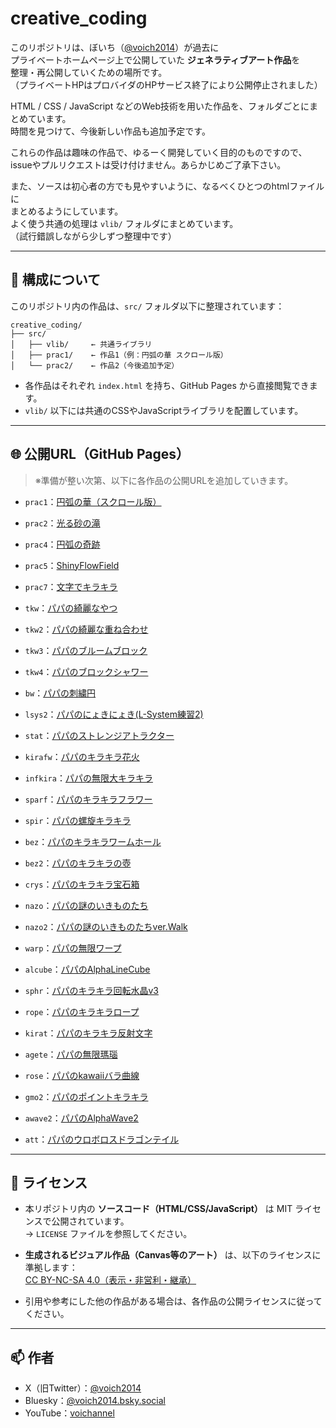 # creative_coding

このリポジトリは、ぼいち（[@voich2014](https://twitter.com/voich2014)）が過去に  
プライベートホームページ上で公開していた  **ジェネラティブアート作品**を  
整理・再公開していくための場所です。  
（プライベートHPはプロバイダのHPサービス終了により公開停止されました）  

HTML / CSS / JavaScript などのWeb技術を用いた作品を、フォルダごとにまとめています。  
時間を見つけて、今後新しい作品も追加予定です。  

これらの作品は趣味の作品で、ゆるーく開発していく目的のものですので、  
issueやプルリクエストは受け付けません。あらかじめご了承下さい。  

また、ソースは初心者の方でも見やすいように、なるべくひとつのhtmlファイルに  
まとめるようにしています。  
よく使う共通の処理は `vlib/` フォルダにまとめています。  
（試行錯誤しながら少しずつ整理中です）  

---

## 📁 構成について

このリポジトリ内の作品は、`src/` フォルダ以下に整理されています：

```
creative_coding/
├── src/
│   ├── vlib/     ← 共通ライブラリ
│   ├── prac1/    ← 作品1（例：円弧の華 スクロール版）
│   └── prac2/    ← 作品2（今後追加予定）
```

- 各作品はそれぞれ `index.html` を持ち、GitHub Pages から直接閲覧できます。
- `vlib/` 以下には共通のCSSやJavaScriptライブラリを配置しています。

---

## 🌐 公開URL（GitHub Pages）

> ※準備が整い次第、以下に各作品の公開URLを追加していきます。

- `prac1`：[円弧の華（スクロール版）](https://voich2014.github.io/creative_coding/src/prac1/index2.html)
- `prac2`：[光る砂の滝](https://voich2014.github.io/creative_coding/src/prac2/index1.html)
- `prac4`：[円弧の奇跡](https://voich2014.github.io/creative_coding/src/prac4/index1.html)
- `prac5`：[ShinyFlowField](https://voich2014.github.io/creative_coding/src/prac5/index2.html)
- `prac7`：[文字でキラキラ](https://voich2014.github.io/creative_coding/src/prac7/index1.html)

- `tkw`：[パパの綺麗なやつ](https://voich2014.github.io/creative_coding/src/tkw/index2.html)
- `tkw2`：[パパの綺麗な重ね合わせ](https://voich2014.github.io/creative_coding/src/tkw2/index1.html)
- `tkw3`：[パパのブルームブロック](https://voich2014.github.io/creative_coding/src/tkw3/index1.html)
- `tkw4`：[パパのブロックシャワー](https://voich2014.github.io/creative_coding/src/tkw4/index2.html)

- `bw`：[パパの刺繍円](https://voich2014.github.io/creative_coding/src/bw/index1.html)
- `lsys2`：[パパのにょきにょき(L-System練習2)](https://voich2014.github.io/creative_coding/src/lsys2/index1.html)
- `stat`：[パパのストレンジアトラクター](https://voich2014.github.io/creative_coding/src/stat/index1.html)
- `kirafw`：[パパのキラキラ花火](https://voich2014.github.io/creative_coding/src/kirafw/index2.html)
- `infkira`：[パパの無限大キラキラ](https://voich2014.github.io/creative_coding/src/infkira/index1.html)
- `sparf`：[パパのキラキラフラワー](https://voich2014.github.io/creative_coding/src/sparf/index1.html)
- `spir`：[パパの螺旋キラキラ](https://voich2014.github.io/creative_coding/src/spir/index1.html)
- `bez`：[パパのキラキラワームホール](https://voich2014.github.io/creative_coding/src/bez/index1.html)
- `bez2`：[パパのキラキラの壺](https://voich2014.github.io/creative_coding/src/bez2/index1.html)
- `crys`：[パパのキラキラ宝石箱](https://voich2014.github.io/creative_coding/src/crys/index2.html)
- `nazo`：[パパの謎のいきものたち](https://voich2014.github.io/creative_coding/src/nazo/index1.html)
- `nazo2`：[パパの謎のいきものたちver.Walk](https://voich2014.github.io/creative_coding/src/nazo2/index1.html)
- `warp`：[パパの無限ワープ](https://voich2014.github.io/creative_coding/src/warp/index1.html)
- `alcube`：[パパのAlphaLineCube](https://voich2014.github.io/creative_coding/src/alcube/index1.html)
- `sphr`：[パパのキラキラ回転水晶v3](https://voich2014.github.io/creative_coding/src/sphr/index_cr3.html)
- `rope`：[パパのキラキラロープ](https://voich2014.github.io/creative_coding/src/rope/index1.html)
- `kirat`：[パパのキラキラ反射文字](https://voich2014.github.io/creative_coding/src/kirat/index1.html)
- `agete`：[パパの無限瑪瑙](https://voich2014.github.io/creative_coding/src/agate/index1.html)
- `rose`：[パパのkawaiiバラ曲線](https://voich2014.github.io/creative_coding/src/rose/index4.html)
- `gmo2`：[パパのポイントキラキラ](https://voich2014.github.io/creative_coding/src/gmo2/index1.html)
- `awave2`：[パパのAlphaWave2](https://voich2014.github.io/creative_coding/src/awave2/index6.html)
- `att`：[パパのウロボロスドラゴンテイル](https://voich2014.github.io/creative_coding/src/att/index2.html)


---

## 📄 ライセンス

- 本リポジトリ内の **ソースコード（HTML/CSS/JavaScript）** は MIT ライセンスで公開されています。  
  → `LICENSE` ファイルを参照してください。

- **生成されるビジュアル作品（Canvas等のアート）** は、以下のライセンスに準拠します：  
  [CC BY-NC-SA 4.0（表示・非営利・継承）](https://creativecommons.org/licenses/by-nc-sa/4.0/)

- 引用や参考にした他の作品がある場合は、各作品の公開ライセンスに従ってください。

---

## 📫 作者

- X（旧Twitter）：[@voich2014](https://twitter.com/voich2014)  
- Bluesky：[@voich2014.bsky.social](https://bsky.app/profile/voich2014.bsky.social)  
- YouTube：[voichannel](https://www.youtube.com/@voichannel)
